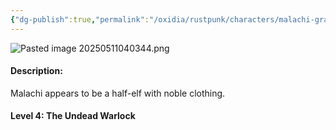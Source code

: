 ```yaml
---
{"dg-publish":true,"permalink":"/oxidia/rustpunk/characters/malachi-graves/"}
---
```



![Pasted image 20250511040344.png](/img/user/Pasted%20image%2020250511040344.png)

#### Description:
Malachi appears to be a half-elf with noble clothing.
#### Level 4: The Undead Warlock